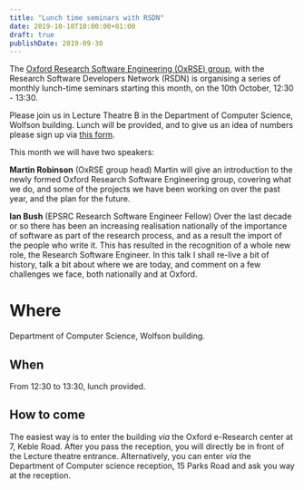 ```yaml
---
title: "Lunch time seminars with RSDN"
date: 2019-10-10T10:00:00+01:00
draft: true
publishDate: 2019-09-30
---
```


The [Oxford Research Software Engineering (OxRSE) group](https://www.rse.ox.ac.uk/), with the Research Software Developers Network (RSDN) is organising a series of monthly lunch-time seminars starting this month, on the 10th October, 12:30 - 13:30.

Please join us in Lecture Theatre B in the Department of Computer Science, Wolfson building. Lunch will be provided, and to give us an idea of numbers please sign up via [this form](https://docs.google.com/forms/d/e/1FAIpQLSeIhzWFhyajBXCCbuwU-6FTeAEn79w-pbza0HY_dOczZ2RahA/viewform).

This month we will have two speakers:

**Martin Robinson** (OxRSE group head)
Martin will give an introduction to the newly formed Oxford Research Software Engineering group, covering what we do, and some of the projects we have been working on over the past year, and the plan for the future.

**Ian Bush** (EPSRC Research Software Engineer Fellow)
Over the last decade or so there has been an increasing realisation nationally of the importance of software as part of the research process, and as a result the import of the people who write it. This has resulted in the recognition of a whole new role, the Research Software Engineer. In this talk I shall re-live a bit of history, talk a bit about where we are today, and comment on a few challenges we face, both nationally and at Oxford.

# Where
Department of Computer Science, Wolfson building.
## When
From 12:30 to 13:30, lunch provided.
## How to come
The easiest way is to enter the building _via_ the Oxford e-Research center at 7, Keble Road.
After you pass the reception, you will directly be in front of the Lecture theatre entrance.
Alternatively, you can enter _via_ the Department of Computer science reception, 15 Parks Road and ask you way at the reception.
